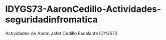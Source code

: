 # IDYGS73-AaronCedillo-Actividades-seguridadinfromatica
Actividades de Aaron Jafet Cedillo Escalante IDYGS73
